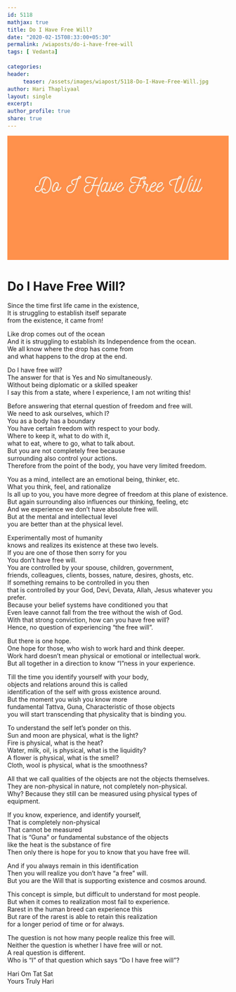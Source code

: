 ```yaml
--- 
id: 5118
mathjax: true  
title: Do I Have Free Will?
date: "2020-02-15T08:33:00+05:30"
permalink: /wiaposts/do-i-have-free-will
tags: [ Vedanta]    

categories: 
header:
     teaser: /assets/images/wiapost/5118-Do-I-Have-Free-Will.jpg
author: Hari Thapliyaal 
layout: single 
excerpt:  
author_profile: true 
share: true 
---
```


![Do I Have Free Will?](/assets/images/wiapost/5118-Do-I-Have-Free-Will.jpg)     
   
# Do I Have Free Will?   
    
Since the time first life came in the existence,     
It is struggling to establish itself separate     
from the existence, it came from!    
    
Like drop comes out of the ocean     
And it is struggling to establish its Independence from the ocean.     
We all know where the drop has come from     
and what happens to the drop at the end.    
    
Do I have free will?     
The answer for that is Yes and No simultaneously.     
Without being diplomatic or a skilled speaker     
I say this from a state, where I experience, I am not writing this!    
    
Before answering that eternal question of freedom and free will.     
We need to ask ourselves, which I?     
You as a body has a boundary     
You have certain freedom with respect to your body.     
Where to keep it, what to do with it,     
what to eat, where to go, what to talk about.     
But you are not completely free because     
surrounding also control your actions.     
Therefore from the point of the body, you have very limited freedom.    
    
You as a mind, intellect are an emotional being, thinker, etc.     
What you think, feel, and rationalize     
Is all up to you, you have more degree of freedom at this plane of existence.     
But again surrounding also influences our thinking, feeling, etc     
And we experience we don’t have absolute free will.     
But at the mental and intellectual level     
you are better than at the physical level.    
    
Experimentally most of humanity     
knows and realizes its existence at these two levels.     
If you are one of those then sorry for you     
You don’t have free will.     
You are controlled by your spouse, children, government,     
friends, colleagues, clients, bosses, nature, desires, ghosts, etc.     
If something remains to be controlled in you then     
that is controlled by your God, Devi, Devata, Allah, Jesus whatever you prefer.     
Because your belief systems have conditioned you that     
Even leave cannot fall from the tree without the wish of God.     
With that strong conviction, how can you have free will?     
Hence, no question of experiencing “the free will”.    
    
But there is one hope.     
One hope for those, who wish to work hard and think deeper.     
Work hard doesn’t mean physical or emotional or intellectual work.     
But all together in a direction to know “I”ness in your experience.    
    
Till the time you identify yourself with your body,     
objects and relations around this is called     
identification of the self with gross existence around.     
But the moment you wish you know more     
fundamental Tattva, Guna, Characteristic of those objects     
you will start transcending that physicality that is binding you.    
    
To understand the self let’s ponder on this.     
Sun and moon are physical, what is the light?     
Fire is physical, what is the heat?     
Water, milk, oil, is physical, what is the liquidity?     
A flower is physical, what is the smell?     
Cloth, wool is physical, what is the smoothness?    
    
All that we call qualities of the objects are not the objects themselves.     
They are non-physical in nature, not completely non-physical.     
Why? Because they still can be measured using physical types of equipment.    
    
If you know, experience, and identify yourself,     
That is completely non-physical     
That cannot be measured     
That is “Guna” or fundamental substance of the objects     
like the heat is the substance of fire     
Then only there is hope for you to know that you have free will.    
    
And if you always remain in this identification     
Then you will realize you don’t have “a free” will.     
But you are the Will that is supporting existence and cosmos around.    
    
This concept is simple, but difficult to understand for most people.     
But when it comes to realization most fail to experience.     
Rarest in the human breed can experience this     
But rare of the rarest is able to retain this realization     
for a longer period of time or for always.    
    
The question is not how many people realize this free will.     
Neither the question is whether I have free will or not.     
A real question is different.     
Who is “I” of that question which says “Do I have free will”?    
    
Hari Om Tat Sat     
Yours Truly Hari    
